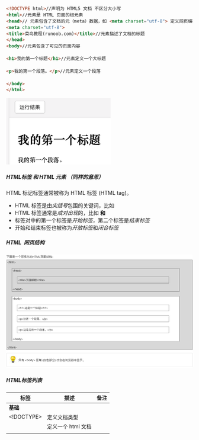 ```html
<!DOCTYPE html>//声明为 HTML5 文档 不区分大小写
<html>//元素是 HTML 页面的根元素
<head>// 元素包含了文档的元（meta）数据，如 <meta charset="utf-8"> 定义网页编码格式为 utf-8
<meta charset="utf-8">
<title>菜鸟教程(runoob.com)</title>//元素描述了文档的标题
</head>
<body>//元素包含了可见的页面内容
 
<h1>我的第一个标题</h1>//元素定义一个大标题
 
<p>我的第一个段落。</p>//元素定义一个段落
 
</body>
</html>
```

![image-20190308104833600](image-20190308104833600.png)

##### HTML标签 和 HTML 元素 （同样的意思）

HTML 标记标签通常被称为 HTML 标签 (HTML tag)。

- HTML 标签是由*尖括号*包围的关键词，比如 <html>
- HTML 标签通常是*成对出现*的，比如 <b> 和 </b>
- 标签对中的第一个标签是*开始标签*，第二个标签是*结束标签*
- 开始和结束标签也被称为*开放标签*和*闭合标签*

##### HTML  网页结构

![image-20190308105505253](image-20190308105505253.png)

##### HTML标签列表

| 标签         | 描述                         | 备注                      |
| ------------ | ---------------------------- | ------------------------- |
| **基础**     |                              |                           |
| <!DOCTYPE>   | 定义文档类型                 |                           |
| <html>       | 定义一个 html 文档           |                           |
| <title>      | 标题                         |                           |
| <body>       | 主体 显示出来的部分          |                           |
| <h1> to <h6> | 标题 （显示）                |                           |
| <p>          | 段落                         |                           |
| <br>         | 换行                         |                           |
| <hr>         | 水平线                       |                           |
| <!--…-->     | 注释                         |                           |
| **格式**     |                              |                           |
| <acronym>    | 只取首字母的缩写             | HTML5 不支持              |
| <abbr>       | 缩写                         |                           |
| <address>    | 文档作者的联系信息           |                           |
| <b>          | 粗体                         |                           |
| <bdi>        | 一段脱离父元素文本方向的文本 | HTML5 新加                |
| <bdo>        | 定义文本方向                 |                           |
| <big>        | 大号文本                     | HTML5 不支持              |
| <blockquote> | 块引用                       |                           |
| <center>     | 定义居中文本                 | HTML5不支持 Html4.01 废弃 |
| <cite>       | 引用（citation）             |                           |
| <code>       | 代码文本                     |                           |
| <del>        | 被删除文本                   |                           |
| <dfn>        | 定义项目                     |                           |
| <em>         | 强调文本                     |                           |
| <font>       | 定义文体的字体、颜色和尺寸   | HTML5不支持 Html4.01 废弃 |
| <i>          | 斜体                         |                           |
| <ins>        | 插入                         |                           |
| <kbd>        | 键盘文本                     |                           |
| <mark>       |                              |                           |
| <meter>      |                              |                           |
| <pre>        |                              |                           |
| <progress>   |                              |                           |
| <q>          |                              |                           |
| <rp>         |                              |                           |
| <rt>         |                              |                           |
| <ruby>       |                              |                           |
| <s>          |                              |                           |
| <samp>       |                              |                           |
| <small>      |                              |                           |
| <strike>     |                              |                           |
| <strong>     |                              |                           |
| <sub>        |                              |                           |
| <sup>        |                              |                           |
| <time>       |                              |                           |
| <tt>         |                              |                           |
| <u>          |                              |                           |
| <var>        |                              |                           |
| <wbr>        |                              |                           |
|              |                              |                           |
|              |                              |                           |
|              |                              |                           |

